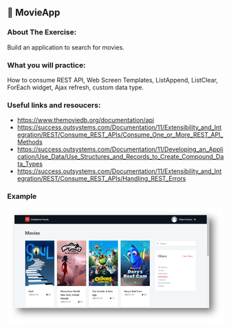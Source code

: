 ## :ledger: MovieApp

### About The Exercise:

Build an application to search for movies. 

### What you will practice:

How to consume REST API, Web Screen Templates, ListAppend, ListClear, ForEach widget, Ajax refresh, custom data type.

### Useful links and resoucers:

- https://www.themoviedb.org/documentation/api
- https://success.outsystems.com/Documentation/11/Extensibility_and_Integration/REST/Consume_REST_APIs/Consume_One_or_More_REST_API_Methods
- https://success.outsystems.com/Documentation/11/Developing_an_Application/Use_Data/Use_Structures_and_Records_to_Create_Compound_Data_Types
- https://success.outsystems.com/Documentation/11/Extensibility_and_Integration/REST/Consume_REST_APIs/Handling_REST_Errors

### Example
![OutSystems Image](./Samples/movieApp.png)
